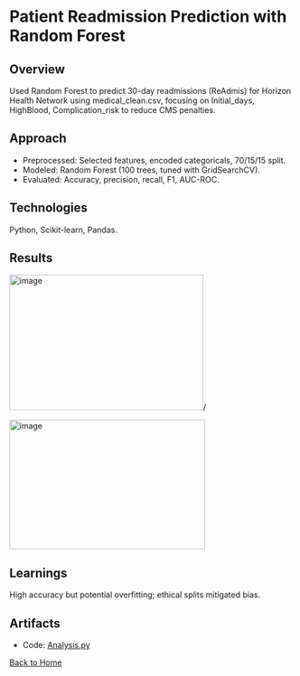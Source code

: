 # Patient Readmission Prediction with Random Forest

## Overview
Used Random Forest to predict 30-day readmissions (ReAdmis) for Horizon Health Network using medical_clean.csv, focusing on Initial_days, HighBlood, Complication_risk to reduce CMS penalties.

## Approach
- Preprocessed: Selected features, encoded categoricals, 70/15/15 split.
- Modeled: Random Forest (100 trees, tuned with GridSearchCV).
- Evaluated: Accuracy, precision, recall, F1, AUC-ROC.

## Technologies
Python, Scikit-learn, Pandas.

## Results
<img width="343" height="240" alt="image" src="https://github.com/user-attachments/assets/4ae163e7-d610-4de8-99f3-ffb906024426" />/

<img width="346" height="229" alt="image" src="https://github.com/user-attachments/assets/2421aef1-961d-412e-a192-99e4de536b7b" />


## Learnings
High accuracy but potential overfitting; ethical splits mitigated bias.

## Artifacts
- Code: [Analysis.py](../Patient_Readmission_Prediction_with_Random_Forest/analysis.py)

[Back to Home](/)

